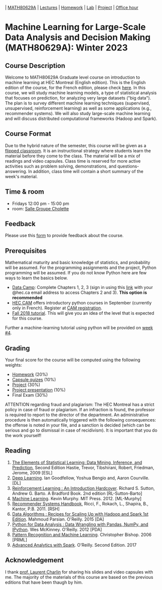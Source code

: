 | [MATH80629A](main.md) | [Lectures](lectures.md) | [Homework](homework.md) | [Lab](lab.md) | [Project](project.md) | [Office hour](office_hr.md)
# Machine Learning for Large-Scale Data Analysis and Decision Making (MATH80629A): Winter 2023

## Course Description
Welcome to MATH80629A Graduate level course on introduction to machine learning at HEC Montreal (English edition). This is the English edition of the course, for the French edition, please check [here](http://www.cs.toronto.edu/~lcharlin/courses/80-629/).
In this course, we will study machine learning models, a type of statistical analysis that focuses on prediction, for analyzing very large datasets ("big data").
The plan is to survey different machine learning techniques (supervised, unsupervised, reinforcement learning) as well as some applications (e.g., recommender systems). We will also study large-scale machine learning and will discuss distributed computational frameworks (Hadoop and Spark).


## Course Format
Due to the hybrid nature of the semester, this course will be given as a [flipped classroom](https://en.wikipedia.org/wiki/Flipped_classroom). It is an instructional strategy where students learn the material before they come to the class. The material will be a mix of readings and video capsules. Class time is reserved for more active activities such as problem solving, demonstrations, and questions-answering. In addition, class time will contain a short summary of the week's material.

## Time & room
- Fridays 12:00 pm - 15:00 pm
- room: [Salle Groupe Cholette](https://www.hec.ca/campus/edifices/cote_sainte_catherine/1er_etage/salles_cours/cholette.html)

## Feedback
Please use this [form](https://forms.gle/VVNQogf2fBi9tKq38) to provide feedback about the course.

## Prerequisites
Mathematical maturity and basic knowledge of statistics, and probability will be assumed. 
For the programming assignments and the project, Python programming will be assumed. If you do not know Python here are few ways to learn the basics below. 

- [Data Camp](https://www.datacamp.com/onboarding/create_account?track_id=17): Complete Chapters 1, 2, 3 (sign in using this [link](https://www.datacamp.com/groups/shared_links/d8833e84f66e8de38ca3de07987087f93561cfd2b03a636c6d0156a699e8de50) with your @hec.ca email address to access Chapters 2 and 3). **This option is recommended**
- [HEC CAM]() offers introductory python courses in September (currently only in French). Register at [CAM registration](https://inscription.hec.ca/cams/).
- [Fall 2018 tutorial](http://www.cs.toronto.edu/~lcharlin/courses/80-629/tutorial_f18.html). This will give you an idea of the level that is expected for this course.  

Further a machine-learning tutorial using python will be provided on [week #4](lectures.md).

## Grading
Your final score for the course will be computed using the following weights:

- [Homework](homework.md) (20%)
- [Capsule quizes](homework.md)  (10%)
- [Project](project.md) (30%)
- [Project presentation](project.md) (10%)
- Final Exam (30%)

ATTENTION regarding fraud and plagiarism: The HEC Montreal has a strict policy in case of fraud or plagiarism. If an infraction is found, the professor is required to report to the director of the department. An administrative procedure is then automatically triggered with the following consequences: the offense is noted in your file, and a sanction is decided (which can be serious and go to dismissal in case of recidivism). It is important that you do the work yourself!

## Reading
1. [The Elements of Statistical Learning: Data Mining, Inference, and Prediction](https://web.stanford.edu/~hastie/Papers/ESLII.pdf), Second Edition Hastie, Trevor, Tibshirani, Robert, Friedman, Jerome, 2009 [ESL]
2. [Deep Learning](http://deeplearningbook.org/). Ian Goodfellow, Yoshua Bengio and, Aaron Courville. [DL]
3. [Reinforcement Learning : An Introduction Hardcover](http://incompleteideas.net/book/the-book-2nd.html). Richard S. Sutton, Andrew G. Barto. A Bradford Book. 2nd edition [RL-Sutton-Barto]
4. [Machine Learning](https://probml.github.io/pml-book/book0.html). Kevin Murphy. MIT Press. 2012. [ML-Murphy]
5. [Recommender Systems Handbook](), Ricci, F., Rokach, L., Shapira, B., Kantor, P.B. 2011. [RSH]
6. [Data Algorithms : Recipes for Scaling Up with Hadoop and Spark 1st Edition](https://www.springer.com/gp/book/9780387858203). Mahmoud Parsian. O'Reilly. 2015 [DA]
7. [Python for Data Analysis : Data Wrangling with Pandas, NumPy, and IPython](https://bedford-computing.co.uk/learning/wp-content/uploads/2015/10/Python-for-Data-Analysis.pdf). Wes McKinney. O'Reilly. 2012 [PDA]
8. [Pattern Recognition and Machine Learning](http://users.isr.ist.utl.pt/~wurmd/Livros/school/Bishop%20-%20Pattern%20Recognition%20And%20Machine%20Learning%20-%20Springer%20%202006.pdf). Christopher Bishop. 2006 [PRML]
9. [Advanced Analytics with Spark](https://www.oreilly.com/library/view/advanced-analytics-with/9781491972946/). O'Reilly. Second Edition. 2017

## Acknowledgement
I thank [prof. Laurent Charlin](http://www.cs.toronto.edu/~lcharlin/courses/80-629/) for sharing his slides and video capsules with me. The majority of the materials of this course are based on the previous editions that have been thaugh by him. 
